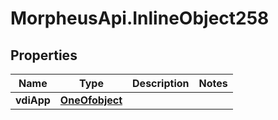 # MorpheusApi.InlineObject258

## Properties

Name | Type | Description | Notes
------------ | ------------- | ------------- | -------------
**vdiApp** | [**OneOfobject**](OneOfobject.md) |  | 


